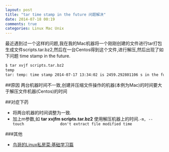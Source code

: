 ```yaml
---
layout: post
title: "tar time stamp in the future 问题解决"
date: 2014-07-18 00:19
comments: true
categories: Linux Mac Unix
---
```


最近遇到过一个这样的问题,我在我的Mac机器将一个刚刚创建的文件进行tar打包生成文件scripts.tar.bz2,然后在一台Centos得到这个文件,进行解压,然后出现了如下问题 time stamp in the future.
<!--more-->
```bash
$ tar xvjf scripts.tar.bz2
temp
tar: temp: time stamp 2014-07-17 13:34:02 is 2459.292801106 s in the future
```
##原因
两台机器时间不一致,创建并压缩文件操作的机器(本例为Mac)的时间要大于解压文件机器(Centos)的时间

##对症下药
  * 将两台机器的时间调整为一致.
  * 加上m参数,如 **tar xvjfm scripts.tar.bz2** 使用解压机器上的时间.`-m, --touch                don't extract file modified time`

###其他
  * <a href="http://www.amazon.cn/gp/product/B003TJNO98/ref=as_li_tf_tl?ie=UTF8&camp=536&creative=3200&creativeASIN=B003TJNO98&linkCode=as2&tag=droidyue-23">鸟哥的Linux私房菜:基础学习篇</a><img src="http://ir-cn.amazon-adsystem.com/e/ir?t=droidyue-23&l=as2&o=28&a=B003TJNO98" width="1" height="1" border="0" alt="" style="border:none !important; margin:0px !important;" />
